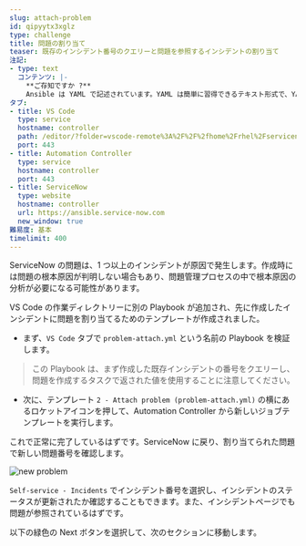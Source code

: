 ```yaml
---
slug: attach-problem
id: qipyytx3xglz
type: challenge
title: 問題の割り当て
teaser: 既存のインシデント番号のクエリーと問題を参照するインシデントの割り当て
注記:
- type: text
  コンテンツ: |-
    **ご存知ですか ?**
    Ansible は YAML で記述されています。YAML は簡単に習得できるテキスト形式で、YAML ファイルを読むだけで自動化タスクが作成された目的をすぐに理解できます。
タブ:
- title: VS Code
  type: service
  hostname: controller
  path: /editor/?folder=vscode-remote%3A%2F%2F%2fhome%2Frhel%2Fservicenow_project
  port: 443
- title: Automation Controller
  type: service
  hostname: controller
  port: 443
- title: ServiceNow
  type: website
  hostname: controller
  url: https://ansible.service-now.com
  new_window: true
難易度: 基本
timelimit: 400
---
```

ServiceNow の問題は、1 つ以上のインシデントが原因で発生します。作成時には問題の根本原因が判明しない場合もあり、問題管理プロセスの中で根本原因の分析が必要になる可能性があります。

VS Code の作業ディレクトリーに別の Playbook が追加され、先に作成したインシデントに問題を割り当てるためのテンプレートが作成されました。

- まず、`VS Code` タブで `problem-attach.yml` という名前の Playbook を検証します。

> この Playbook は、まず作成した既存インシデントの番号をクエリーし、問題を作成するタスクで返された値を使用することに注意してください。

- 次に、テンプレート `2 - Attach problem (problem-attach.yml)` の横にあるロケットアイコンを押して、Automation Controller から新しいジョブテンプレートを実行します。

これで正常に完了しているはずです。ServiceNow に戻り、割り当てられた問題で新しい問題番号を確認します。

![new problem](../assets/new-problem.png)

`Self-service - Incidents` でインシデント番号を選択し、インシデントのステータスが更新されたか確認することもできます。また、インシデントページでも問題が参照されているはずです。

以下の緑色の Next ボタンを選択して、次のセクションに移動します。
